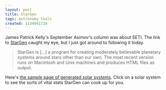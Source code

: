 ```yaml
---
layout: post
title: StarGen
tags: astronomy tools
created: 1134941728
---
```

James Patrick Kelly's September Asimov's column was about SETI.  The link to [StarGen](http://home.comcast.net/~brons/NerdCorner/StarGen/StarGen.html) caught my eye, but I just got around to following it today.

<blockquote>StarGen is [...] a program for creating moderately believable planetary systems around stars other than our own. The most recent version runs on Macintosh and Unix machines and produces HTML files as output. </blockquote>

<!--break-->
Here's [the sample page of generated solar systems](http://home.comcast.net/~brons/NerdCorner/StarGen/Thumbnails.html).  Click on a solar system to see the sorts of vital stats StarGen can cook up for you.
